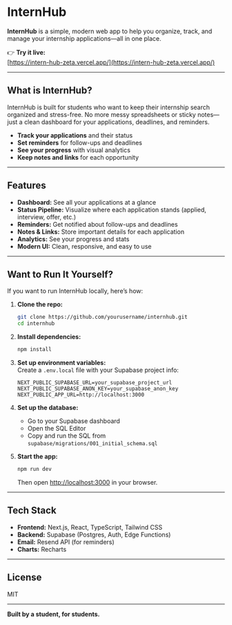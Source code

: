 # InternHub

**InternHub** is a simple, modern web app to help you organize, track, and manage your internship applications—all in one place.

👉 **Try it live:**  
[https://intern-hub-zeta.vercel.app/](https://intern-hub-zeta.vercel.app/)

---

## What is InternHub?

InternHub is built for students who want to keep their internship search organized and stress-free. No more messy spreadsheets or sticky notes—just a clean dashboard for your applications, deadlines, and reminders.

- **Track your applications** and their status
- **Set reminders** for follow-ups and deadlines
- **See your progress** with visual analytics
- **Keep notes and links** for each opportunity

---

## Features

- **Dashboard:** See all your applications at a glance
- **Status Pipeline:** Visualize where each application stands (applied, interview, offer, etc.)
- **Reminders:** Get notified about follow-ups and deadlines
- **Notes & Links:** Store important details for each application
- **Analytics:** See your progress and stats
- **Modern UI:** Clean, responsive, and easy to use

---

## Want to Run It Yourself?

If you want to run InternHub locally, here’s how:

1. **Clone the repo:**
   ```bash
   git clone https://github.com/yourusername/internhub.git
   cd internhub
   ```

2. **Install dependencies:**
   ```bash
   npm install
   ```

3. **Set up environment variables:**  
   Create a `.env.local` file with your Supabase project info:
   ```
   NEXT_PUBLIC_SUPABASE_URL=your_supabase_project_url
   NEXT_PUBLIC_SUPABASE_ANON_KEY=your_supabase_anon_key
   NEXT_PUBLIC_APP_URL=http://localhost:3000
   ```

4. **Set up the database:**  
   - Go to your Supabase dashboard
   - Open the SQL Editor
   - Copy and run the SQL from `supabase/migrations/001_initial_schema.sql`

5. **Start the app:**
   ```bash
   npm run dev
   ```
   Then open [http://localhost:3000](http://localhost:3000) in your browser.

---

## Tech Stack

- **Frontend:** Next.js, React, TypeScript, Tailwind CSS
- **Backend:** Supabase (Postgres, Auth, Edge Functions)
- **Email:** Resend API (for reminders)
- **Charts:** Recharts

---

## License

MIT

---

**Built by a student, for students.**

